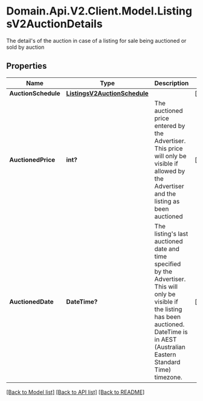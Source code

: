 # Domain.Api.V2.Client.Model.ListingsV2AuctionDetails
The detail's of the auction in case of a listing for sale being auctioned or sold by auction
## Properties

Name | Type | Description | Notes
------------ | ------------- | ------------- | -------------
**AuctionSchedule** | [**ListingsV2AuctionSchedule**](ListingsV2AuctionSchedule.md) |  | [optional] 
**AuctionedPrice** | **int?** | The auctioned price entered by the Advertiser.   This price will only be visible if allowed by the Advertiser  and the listing as been auctioned | [optional] 
**AuctionedDate** | **DateTime?** | The listing&#39;s last auctioned date and time specified by the Advertiser.  This will only be visible if the listing has been auctioned.  DateTime is in AEST (Australian Eastern Standard Time) timezone. | [optional] 

[[Back to Model list]](../README.md#documentation-for-models) [[Back to API list]](../README.md#documentation-for-api-endpoints) [[Back to README]](../README.md)

